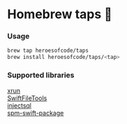 # Homebrew taps 🍻

### Usage
```sh
brew tap heroesofcode/taps
brew install heroesofcode/taps/<tap>
```

### Supported libraries

[xrun](https://github.com/heroesofcode/xrun) <br>
[SwiftFileTools](https://github.com/heroesofcode/SwiftFileTools) <br>
[injectsql](https://github.com/heroesofcode/inject-sql) <br>
[spm-swift-package](https://github.com/heroesofcode/spm-swift-package)
